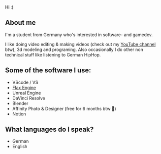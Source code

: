 Hi :)
## About me
I'm a student from Germany who's interested in software- and gamedev.

I like doing video editing & making videos (check out my [YouTube channel](https://www.youtube.com/@S4AAS) btw), 3d modeling and programing.
Also occasionally I do other non technical stuff like listening to German HipHop.
## Some of the software I use:
- VScode / VS
- [Flax Engine](https://github.com/FlaxEngine/FlaxEngine/)
- Unreal Engine
- DaVinci Resolve
- Blender
- Affinity Photo & Designer (free for 6 months btw 👀)
- Notion
## What languages do I speak?
- German
- English
